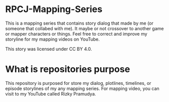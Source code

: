 # RPCJ-Mapping-Series
This is a mapping series that contains story dialog that made by me (or someone that collabed with me). It maybe or not crossover to another game or mapper characters or things. Feel free to correct and improve my storyline for my mapping videos on YouTube.

This story was licensed under CC BY 4.0.

# What is repositories purpose
This repository is purposed for store my dialog, plotlines, timelines, or episode storylines of my any mapping series.
For mapping video, you can visit to my YouTube called Rizky Pramudya.
